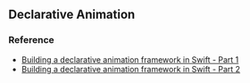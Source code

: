 ## Declarative Animation

### Reference
* [Building a declarative animation framework in Swift - Part 1](https://www.swiftbysundell.com/posts/building-a-declarative-animation-framework-in-swift-part-1)
* [Building a declarative animation framework in Swift - Part 2](https://www.swiftbysundell.com/posts/building-a-declarative-animation-framework-in-swift-part-2)
